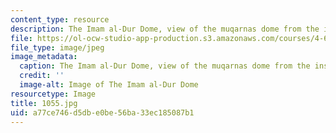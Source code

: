 ```yaml
---
content_type: resource
description: The Imam al-Dur Dome, view of the muqarnas dome from the inside.
file: https://ol-ocw-studio-app-production.s3.amazonaws.com/courses/4-614-religious-architecture-and-islamic-cultures-fall-2002/a77ce746d5dbe0be56ba33ec185087b1_1055.jpg
file_type: image/jpeg
image_metadata:
  caption: The Imam al-Dur Dome, view of the muqarnas dome from the inside.
  credit: ''
  image-alt: Image of The Imam al-Dur Dome
resourcetype: Image
title: 1055.jpg
uid: a77ce746-d5db-e0be-56ba-33ec185087b1
---
```

